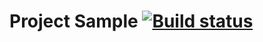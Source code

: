 # **Project Sample** [![Build status](https://ci.appveyor.com/api/projects/status/qnjd0ugeqwedjfln?svg=true)](https://ci.appveyor.com/project/SergeStepanov/ajs-4-2)